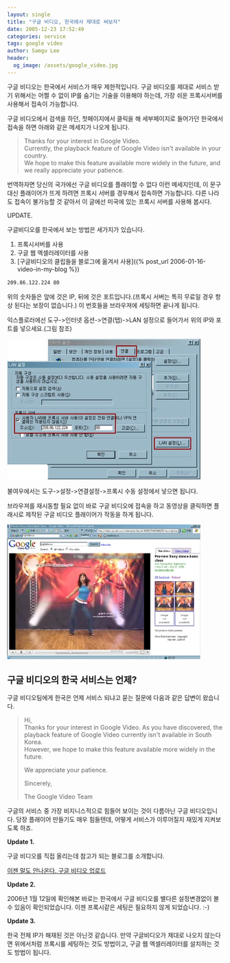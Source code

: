 ```yaml
---
layout: single
title: "구글 비디오, 한국에서 제대로 써보자"
date: 2005-12-23 17:52:49
categories: service
tags: google video
author: Samgu Lee
header:
  og_image: /assets/google_video.jpg
---
```


구글 비디오는 한국에서 서비스가 매우 제한적입니다. 구글 비디오를 제대로 서비스 받기 위해서는 어쩔 수 없이 IP를 숨기는 기술을 이용해야 하는데, 가장 쉬운 프록시서버를 사용해서 접속이 가능합니다.

구글 비디오에서 검색을 하던, 첫페이지에서 클릭을 해 세부페이지로 들어가던 한국에서 접속을 하면 아래와 같은 메세지가 나오게 됩니다.

> Thanks for your interest in Google Video.  
> Currently, the playback feature of Google Video isn't available in your country.  
> We hope to make this feature available more widely in the future, and we really appreciate your patience.

번역하자면 당신의 국가에선 구글 비디오를 플래이할 수 없다 이런 메세지인데, 이 문구 대신 플래이어가 뜨게 하려면 프록시 서버를 경우해서 접속하면 가능합니다. 다른 나라도 접속이 불가능할 것 같아서 이 글에선 미국에 있는 프록시 서버를 사용해 봅시다.

UPDATE.

구글비디오를 한국에서 보는 방법은 세가지가 있습니다.

1. 프록시서버를 사용
2. 구글 웹 엑셀러레이터를 사용
3. [구글비디오의 클립들을 블로그에 옮겨서 사용]({% post_url 2006-01-16-video-in-my-blog %})

```sh
209.86.122.224 80
```

위의 숫자들은 앞에 것은 IP, 뒤에 것은 포트입니다.(프록시 서버는 특히 무료일 경우 항상 된다는 보장이 없습니다.) 이 번호들을 브라우져에 세팅하면 끝나게 됩니다.

익스플로러에선 도구->인터넷 옵션->연결(탭)->LAN 설정으로 들어가서 위의 IP와 포트를 넣으세요.(그림 참조)

![프록시 서버 설정](/assets/proxy.jpg)

불여우에서는 도구->설정->연결설정->프록시 수동 설정에서 넣으면 됩니다.

브라우져를 재시동할 필요 없이 바로 구글 비디오에 접속을 하고 동영상을 클릭하면 플래시로 제작된 구글 비디오 플래이어가 작동을 하게 됩니다.

![구글 비디오 플래이어](/assets/google_video.jpg)

## 구글 비디오의 한국 서비스는 언제?

구글 비디오팀에게 한국은 언제 서비스 되냐고 묻는 질문에 다음과 같은 답변이 왔습니다.

> Hi,  
> Thanks for your interest in Google Video. As you have discovered, the playback feature of Google Video currently isn't available in South Korea.  
> However, we hope to make this feature available more widely in the future.
>
> We appreciate your patience.
>
> Sincerely,
>
> The Google Video Team

구글의 서비스 중 가장 비지니스적으로 힘들어 보이는 것이 다름아닌 구글 비디오입니다. 당장 플래이어 만들기도 매우 힘들텐데, 어떻게 서비스가 이루어질지 재밌게 지켜보도록 하죠.

**Update 1.**

구글 비디오를 직접 올리는데 참고가 되는 블로그를 소개합니다.

[이젠 말도 안나온다. 구글 비디오 업로드](http://ilmol.egloos.com/1197333)

**Update 2.**

2006년 1월 12일에 확인해본 바로는 한국에서 구글 비디오를 별다른 설정변경없이 볼 수 있음이 확인되었습니다. 이젠 프록시같은 세팅은 필요하지 않게 되었습니다. :-)

**Update 3.**

한국 전체 IP가 해재된 것은 아닌것 같습니다. 만약 구글비디오가 제대로 나오지 않는다면 위에서처럼 프록시를 세팅하는 것도 방법이고, 구글 웹 엑셀러레이터를 설치하는 것도 방법이 됩니다.
